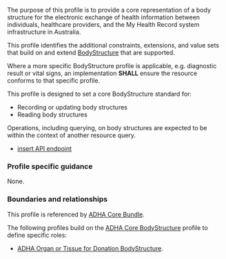 The purpose of this profile is to provide a core representation of a body structure for the electronic exchange of health information between individuals, healthcare providers, and the My Health Record system infrastructure in Australia.

This profile identifies the additional constraints, extensions, and value sets that build on and extend [BodyStructure](http://hl7.org/fhir/R4/bodystructure.html) that are supported. 

Where a more specific BodyStructure profile is applicable, e.g. diagnostic result or vital signs, an implementation **SHALL** ensure the resource conforms to that specific profile.

This profile is designed to set a core BodyStructure standard for:
* Recording or updating body structures
* Reading body structures

Operations, including querying, on body structures are expected to be within the context of another resource query.
* [insert API endpoint](StructureDefinition-TBD-1.html)


### Profile specific guidance
None.


### Boundaries and relationships
This profile is referenced by 
[ADHA Core Bundle](StructureDefinition-dh-bundle-core-1.html). 

The following profiles build on the [ADHA Core BodyStructure](StructureDefinition-dh-bodystructure-core-1.html) profile to define specific roles:
* [ADHA Organ or Tissue for Donation BodyStructure](StructureDefinition-dh-bodystructure-aodr-1.html).